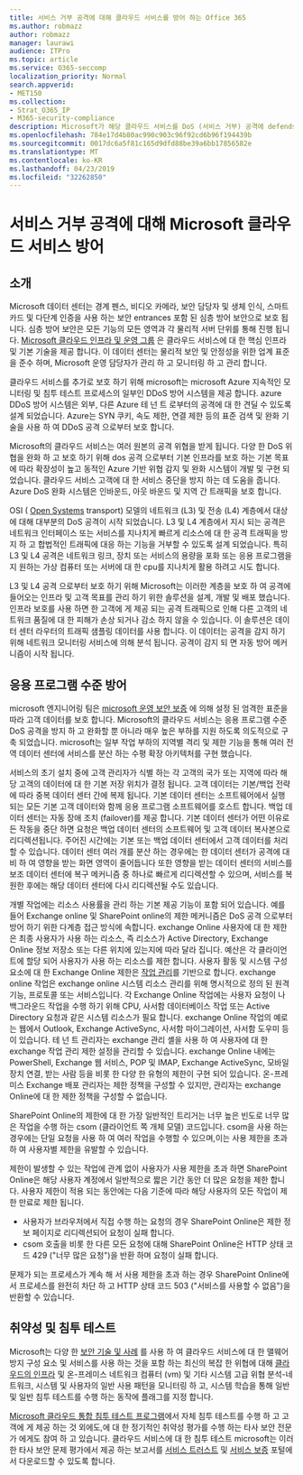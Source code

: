 ```yaml
---
title: 서비스 거부 공격에 대해 클라우드 서비스를 방어 하는 Office 365
ms.author: robmazz
author: robmazz
manager: laurawi
audience: ITPro
ms.topic: article
ms.service: O365-seccomp
localization_priority: Normal
search.appverid:
- MET150
ms.collection:
- Strat_O365_IP
- M365-security-compliance
description: Microsoft가 해당 클라우드 서비스를 DoS (서비스 거부) 공격에 defends 하는 방법입니다.
ms.openlocfilehash: 784e17d4b80ac990c903c96f92cd6b96f194439b
ms.sourcegitcommit: 0017dc6a5f81c165d9dfd88be39a6bb17856582e
ms.translationtype: MT
ms.contentlocale: ko-KR
ms.lasthandoff: 04/23/2019
ms.locfileid: "32262850"
---
```

# <a name="defending-microsoft-cloud-services-against-denial-of-service-attacks"></a>서비스 거부 공격에 대해 Microsoft 클라우드 서비스 방어

## <a name="introduction"></a>소개
Microsoft 데이터 센터는 경계 펜스, 비디오 카메라, 보안 담당자 및 생체 인식, 스마트 카드 및 다단계 인증을 사용 하는 보안 entrances 포함 된 심층 방어 보안으로 보호 됩니다. 심층 방어 보안은 모든 기능의 모든 영역과 각 물리적 서버 단위를 통해 진행 됩니다. [Microsoft 클라우드 인프라 및 운영 그룹](https://www.microsoft.com/en-us/cloud-platform/global-datacenters) 은 클라우드 서비스에 대 한 핵심 인프라 및 기본 기술을 제공 합니다. 이 데이터 센터는 물리적 보안 및 안정성을 위한 업계 표준을 준수 하며, Microsoft 운영 담당자가 관리 하 고 모니터링 하 고 관리 합니다.

클라우드 서비스를 추가로 보호 하기 위해 microsoft는 microsoft Azure 지속적인 모니터링 및 침투 테스트 프로세스의 일부인 DDoS 방어 시스템을 제공 합니다. azure DDoS 방어 시스템은 외부, 다른 Azure 테 넌 트 로부터의 공격에 대 한 견딜 수 있도록 설계 되었습니다. Azure는 SYN 쿠키, 속도 제한, 연결 제한 등의 표준 검색 및 완화 기술을 사용 하 여 DDoS 공격 으로부터 보호 합니다.

Microsoft의 클라우드 서비스는 여러 원본의 공격 위협을 받게 됩니다. 다양 한 DoS 위협을 완화 하 고 보호 하기 위해 dos 공격 으로부터 기본 인프라를 보호 하는 기본 목표에 따라 확장성이 높고 동적인 Azure 기반 위협 감지 및 완화 시스템이 개발 및 구현 되었습니다. 클라우드 서비스 고객에 대 한 서비스 중단을 방지 하는 데 도움을 줍니다. Azure DoS 완화 시스템은 인바운드, 아웃 바운드 및 지역 간 트래픽을 보호 합니다.

OSI ( [Open Systems](https://docs.microsoft.com/windows-hardware/drivers/network/windows-network-architecture-and-the-osi-model) transport) 모델의 네트워크 (L3) 및 전송 (L4) 계층에서 대상에 대해 대부분의 DoS 공격이 시작 되었습니다. L3 및 L4 계층에서 지시 되는 공격은 네트워크 인터페이스 또는 서비스를 지나치게 빠르게 리소스에 대 한 공격 트래픽을 방지 하 고 합법적인 트래픽에 대응 하는 기능을 거부할 수 있도록 설계 되었습니다. 특히 L3 및 L4 공격은 네트워크 링크, 장치 또는 서비스의 용량을 포화 또는 응용 프로그램을 지 원하는 가상 컴퓨터 또는 서버에 대 한 cpu를 지나치게 활용 하려고 시도 합니다.

L3 및 L4 공격 으로부터 보호 하기 위해 Microsoft는 이러한 계층을 보호 하 여 공격에 들어오는 인프라 및 고객 목표를 관리 하기 위한 솔루션을 설계, 개발 및 배포 했습니다. 인프라 보호를 사용 하면 한 고객에 게 제공 되는 공격 트래픽으로 인해 다른 고객의 네트워크 품질에 대 한 피해가 손상 되거나 감소 하지 않을 수 있습니다. 이 솔루션은 데이터 센터 라우터의 트래픽 샘플링 데이터를 사용 합니다. 이 데이터는 공격을 감지 하기 위해 네트워크 모니터링 서비스에 의해 분석 됩니다. 공격이 감지 되 면 자동 방어 메커니즘이 시작 됩니다.

## <a name="application-level-defenses"></a>응용 프로그램 수준 방어
microsoft 엔지니어링 팀은 [microsoft 운영 보안 보증](https://www.microsoft.com/en-us/SDL/OperationalSecurityAssurance) 에 의해 설정 된 엄격한 표준을 따라 고객 데이터를 보호 합니다. Microsoft의 클라우드 서비스는 응용 프로그램 수준 DoS 공격을 방지 하 고 완화할 뿐 아니라 매우 높은 부하를 지원 하도록 의도적으로 구축 되었습니다. microsoft는 일부 작업 부하의 지역별 격리 및 제한 기능을 통해 여러 전역 데이터 센터에 서비스를 분산 하는 수평 확장 아키텍처를 구현 했습니다.

서비스의 초기 설치 중에 고객 관리자가 식별 하는 각 고객의 국가 또는 지역에 따라 해당 고객의 데이터에 대 한 기본 저장 위치가 결정 됩니다. 고객 데이터는 기본/백업 전략에 따라 중복 데이터 센터 간에 복제 됩니다. 기본 데이터 센터는 소프트웨어에서 실행 되는 모든 기본 고객 데이터와 함께 응용 프로그램 소프트웨어를 호스트 합니다. 백업 데이터 센터는 자동 장애 조치 (failover)를 제공 합니다. 기본 데이터 센터가 어떤 이유로 든 작동을 중단 하면 요청은 백업 데이터 센터의 소프트웨어 및 고객 데이터 복사본으로 리디렉션됩니다. 주어진 시간에는 기본 또는 백업 데이터 센터에서 고객 데이터를 처리할 수 있습니다. 데이터 센터 여러 개를 분산 하는 경우에는 한 데이터 센터가 공격에 대비 하 여 영향을 받는 화면 영역이 줄어듭니다 또한 영향을 받는 데이터 센터의 서비스를 보조 데이터 센터에 복구 메커니즘 중 하나로 빠르게 리디렉션할 수 있으며, 서비스를 복원한 후에는 해당 데이터 센터에 다시 리디렉션될 수도 있습니다.

개별 작업에는 리소스 사용률을 관리 하는 기본 제공 기능이 포함 되어 있습니다. 예를 들어 Exchange online 및 SharePoint online의 제한 메커니즘은 DoS 공격 으로부터 방어 하기 위한 다계층 접근 방식에 속합니다. exchange Online 사용자에 대 한 제한은 최종 사용자가 사용 하는 리소스, 즉 리소스가 Active Directory, Exchange Online 정보 저장소 또는 다른 위치에 있는지에 따라 달라 집니다. 예산은 각 클라이언트에 할당 되어 사용자가 사용 하는 리소스를 제한 합니다. 사용자 활동 및 시스템 구성 요소에 대 한 Exchange Online 제한은 [작업 관리](http://technet.microsoft.com/en-us/library/jj150503(v=exchg.150).aspx)를 기반으로 합니다. exchange online 작업은 exchange online 시스템 리소스 관리를 위해 명시적으로 정의 된 원격 기능, 프로토콜 또는 서비스입니다. 각 Exchange Online 작업에는 사용자 요청이 나 백그라운드 작업을 수행 하기 위해 CPU, 사서함 데이터베이스 작업 또는 Active Directory 요청과 같은 시스템 리소스가 필요 합니다. exchange Online 작업의 예로는 웹에서 Outlook, Exchange ActiveSync, 사서함 마이그레이션, 사서함 도우미 등이 있습니다. 테 넌 트 관리자는 exchange 관리 셸을 사용 하 여 사용자에 대 한 exchange 작업 관리 제한 설정을 관리할 수 있습니다. exchange Online 내에는 PowerShell, Exchange 웹 서비스, POP 및 IMAP, Exchange ActiveSync, 모바일 장치 연결, 받는 사람 등을 비롯 한 다양 한 유형의 제한이 구현 되어 있습니다. 온-프레미스 Exchange 배포 관리자는 제한 정책을 구성할 수 있지만, 관리자는 exchange Online에 대 한 제한 정책을 구성할 수 없습니다.

SharePoint Online의 제한에 대 한 가장 일반적인 트리거는 너무 높은 빈도로 너무 많은 작업을 수행 하는 csom (클라이언트 쪽 개체 모델) 코드입니다. csom을 사용 하는 경우에는 단일 요청을 사용 하 여 여러 작업을 수행할 수 있으며,이는 사용 제한을 초과 하 여 사용자별 제한을 유발할 수 있습니다.

제한이 발생할 수 있는 작업에 관계 없이 사용자가 사용 제한을 초과 하면 SharePoint Online은 해당 사용자 계정에서 일반적으로 짧은 기간 동안 더 많은 요청을 제한 합니다. 사용자 제한이 적용 되는 동안에는 다음 기준에 따라 해당 사용자의 모든 작업이 제한 만료로 제한 됩니다.
- 사용자가 브라우저에서 직접 수행 하는 요청의 경우 SharePoint Online은 제한 정보 페이지로 리디렉션되어 요청이 실패 합니다.
- csom 호출을 비롯 한 다른 모든 요청에 대해 SharePoint Online은 HTTP 상태 코드 429 ("너무 많은 요청")을 반환 하며 요청이 실패 합니다.

문제가 되는 프로세스가 계속 해 서 사용 제한을 초과 하는 경우 SharePoint Online에서 프로세스를 완전히 차단 하 고 HTTP 상태 코드 503 ("서비스를 사용할 수 없음")을 반환할 수 있습니다.

## <a name="vulnerability-and-penetration-testing"></a>취약성 및 침투 테스트
Microsoft는 다양 한 [보안 기술 및 사례](https://www.microsoft.com/en-us/trustcenter/security/threatmanagement) 를 사용 하 여 클라우드 서비스에 대 한 맬웨어 방지 구성 요소 및 서비스를 사용 하는 것을 포함 하는 최신의 복잡 한 위협에 대해 [클라우드의 인프라](https://blogs.technet.microsoft.com/hybridcloud/2015/05/05/protecting-your-datacenter-and-cloud-from-emerging-threats/) 및 온-프레미스 네트워크 컴퓨터 (vm) 및 기타 시스템 고급 위협 분석-네트워크, 시스템 및 사용자의 일반 사용 패턴을 모니터링 하 고, 시스템 학습을 통해 일반 및 일반 침투 테스트를 수행 하는 동작에 플래그를 지정 합니다.

[Microsoft 클라우드 통합 침투 테스트 프로그램](https://technet.microsoft.com/en-us/mt784683)에서 자체 침투 테스트를 수행 하 고 고객에 게 제공 하는 것 외에도,에 대 한 정기적인 취약성 평가를 수행 하는 타사 보안 전문가 에게도 참여 하 고 있습니다. 클라우드 서비스에 대 한 침투 테스트 microsoft는 이러한 타사 보안 문제 평가에서 제공 하는 보고서를 [서비스 트러스트](https://aka.ms/STP) 및 [서비스 보증](https://aka.ms/ServiceAssurance) 포털에서 다운로드할 수 있도록 합니다.

